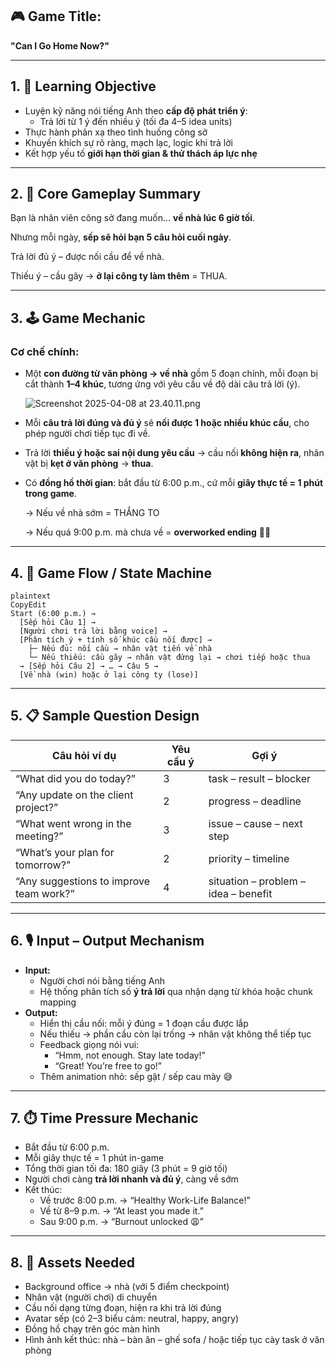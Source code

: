 ## 🎮 Game Title:

**"Can I Go Home Now?"**

---

## 1. 🎯 **Learning Objective**

- Luyện kỹ năng nói tiếng Anh theo **cấp độ phát triển ý**:
    - Trả lời từ 1 ý đến nhiều ý (tối đa 4–5 idea units)
- Thực hành phản xạ theo tình huống công sở
- Khuyến khích sự rõ ràng, mạch lạc, logic khi trả lời
- Kết hợp yếu tố **giới hạn thời gian & thử thách áp lực nhẹ**

---

## 2. 🧠 **Core Gameplay Summary**

Bạn là nhân viên công sở đang muốn... **về nhà lúc 6 giờ tối**.

Nhưng mỗi ngày, **sếp sẽ hỏi bạn 5 câu hỏi cuối ngày**.

Trả lời đủ ý – được nối cầu để về nhà.

Thiếu ý – cầu gãy → **ở lại công ty làm thêm** = THUA.

---

## 3. 🕹️ **Game Mechanic**

### Cơ chế chính:

- Một **con đường từ văn phòng → về nhà** gồm 5 đoạn chính, mỗi đoạn bị cắt thành **1–4 khúc**, tương ứng với yêu cầu về độ dài câu trả lời (ý).
    
    ![Screenshot 2025-04-08 at 23.40.11.png](attachment:42b9f810-bc65-4edc-a949-3fe432d07cf7:Screenshot_2025-04-08_at_23.40.11.png)
    
- Mỗi **câu trả lời đúng và đủ ý** sẽ **nối được 1 hoặc nhiều khúc cầu**, cho phép người chơi tiếp tục đi về.
- Trả lời **thiếu ý hoặc sai nội dung yêu cầu** → cầu nối **không hiện ra**, nhân vật bị **kẹt ở văn phòng** → **thua**.
- Có **đồng hồ thời gian**: bắt đầu từ 6:00 p.m., cứ mỗi **giây thực tế = 1 phút trong game**.
    
    → Nếu về nhà sớm = THẮNG TO
    
    → Nếu quá 9:00 p.m. mà chưa về = **overworked ending** 😵‍💫
    

---

## 4. 🧩 **Game Flow / State Machine**

```
plaintext
CopyEdit
Start (6:00 p.m.) →
  [Sếp hỏi Câu 1] →
  [Người chơi trả lời bằng voice] →
  [Phân tích ý + tính số khúc cầu nối được] →
    ├─ Nếu đủ: nối cầu → nhân vật tiến về nhà
    └─ Nếu thiếu: cầu gãy → nhân vật đứng lại → chơi tiếp hoặc thua
  → [Sếp hỏi Câu 2] → … → Câu 5 →
  [Về nhà (win) hoặc ở lại công ty (lose)]

```

---

## 5. 📋 **Sample Question Design**

| Câu hỏi ví dụ | Yêu cầu ý | Gợi ý |
| --- | --- | --- |
| “What did you do today?” | 3 | task – result – blocker |
| “Any update on the client project?” | 2 | progress – deadline |
| “What went wrong in the meeting?” | 3 | issue – cause – next step |
| “What’s your plan for tomorrow?” | 2 | priority – timeline |
| “Any suggestions to improve team work?” | 4 | situation – problem – idea – benefit |

---

## 6. 🎙️ **Input – Output Mechanism**

- **Input:**
    - Người chơi nói bằng tiếng Anh
    - Hệ thống phân tích số **ý trả lời** qua nhận dạng từ khóa hoặc chunk mapping
- **Output:**
    - Hiển thị cầu nối: mỗi ý đúng = 1 đoạn cầu được lắp
    - Nếu thiếu → phần cầu còn lại trống → nhân vật không thể tiếp tục
    - Feedback giọng nói vui:
        - “Hmm, not enough. Stay late today!”
        - “Great! You’re free to go!”
    - Thêm animation nhỏ: sếp gật / sếp cau mày 😅

---

## 7. ⏱️ **Time Pressure Mechanic**

- Bắt đầu từ 6:00 p.m.
- Mỗi giây thực tế = 1 phút in-game
- Tổng thời gian tối đa: 180 giây (3 phút = 9 giờ tối)
- Người chơi càng **trả lời nhanh và đủ ý**, càng về sớm
- Kết thúc:
    - Về trước 8:00 p.m. → “Healthy Work-Life Balance!”
    - Về từ 8–9 p.m. → “At least you made it.”
    - Sau 9:00 p.m. → “Burnout unlocked 😩”

---

## 8. 🎨 **Assets Needed**

- Background office → nhà (với 5 điểm checkpoint)
- Nhân vật (người chơi) di chuyển
- Cầu nối dạng từng đoạn, hiện ra khi trả lời đúng
- Avatar sếp (có 2–3 biểu cảm: neutral, happy, angry)
- Đồng hồ chạy trên góc màn hình
- Hình ảnh kết thúc: nhà – bàn ăn – ghế sofa / hoặc tiếp tục cày task ở văn phòng